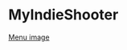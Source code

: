 # MyIndieShooter

[Menu image](https://github.com/Shukret/MyIndieShooter/blob/main/ShooterPreview/MenuPNG.png)
